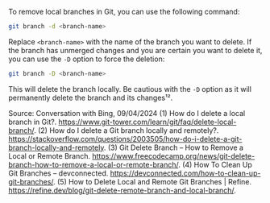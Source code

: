To remove local branches in Git, you can use the following command:

```bash
git branch -d <branch-name>
```

Replace `<branch-name>` with the name of the branch you want to delete. If the branch has unmerged changes and you are certain you want to delete it, you can use the `-D` option to force the deletion:

```bash
git branch -D <branch-name>
```

This will delete the branch locally. Be cautious with the `-D` option as it will permanently delete the branch and its changes¹².

Source: Conversation with Bing, 09/04/2024
(1) How do I delete a local branch in Git?. https://www.git-tower.com/learn/git/faq/delete-local-branch/.
(2) How do I delete a Git branch locally and remotely?. https://stackoverflow.com/questions/2003505/how-do-i-delete-a-git-branch-locally-and-remotely.
(3) Git Delete Branch – How to Remove a Local or Remote Branch. https://www.freecodecamp.org/news/git-delete-branch-how-to-remove-a-local-or-remote-branch/.
(4) How To Clean Up Git Branches – devconnected. https://devconnected.com/how-to-clean-up-git-branches/.
(5) How to Delete Local and Remote Git Branches | Refine. https://refine.dev/blog/git-delete-remote-branch-and-local-branch/.